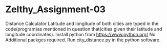 # Zelthy_Assignment-03
Distance Calculator
Latitude and longitude of both cities are typed in the code(program)as mentioned in question that(cities given their latitude and longitude coordinates).
Install python from https://www.python.org/
No Additional packges required.
Run city_distance.py in the python software.
